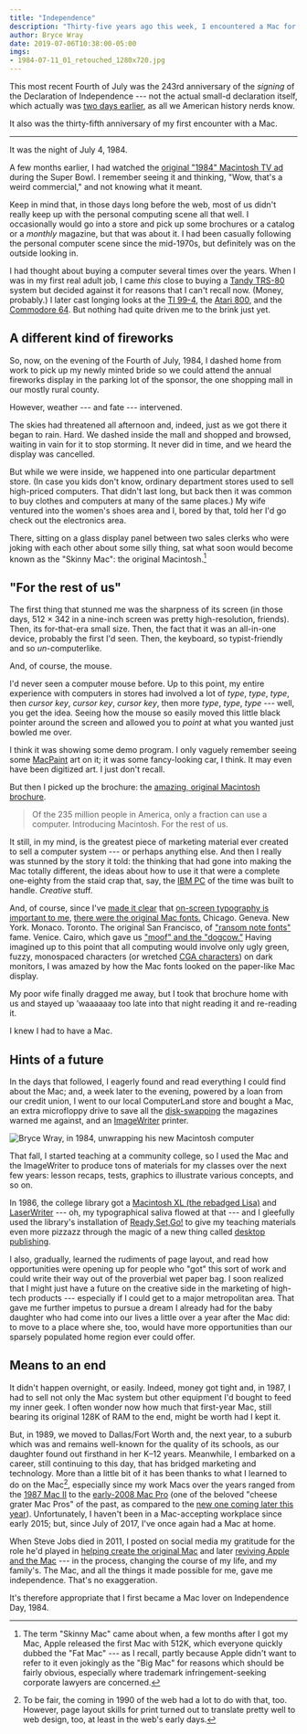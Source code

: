 ```yaml
---
title: "Independence"
description: "Thirty-five years ago this week, I encountered a Mac for the first time, and it literally changed my life."
author: Bryce Wray
date: 2019-07-06T10:38:00-05:00
imgs:
- 1984-07-11_01_retouched_1280x720.jpg
---
```


This most recent Fourth of July was the 243rd anniversary of the *signing* of the Declaration of Independence --- not the actual small-d declaration itself, which actually was [two days earlier](https://www.archives.gov/press/press-releases/2005/nr05-83.html), as all we American history nerds know.

It also was the thirty-fifth anniversary of my first encounter with a Mac.

---

It was the night of July 4, 1984.

A few months earlier, I had watched the [original "1984" Macintosh TV ad](https://www.latimes.com/business/hiltzik/la-fi-hiltzik-1984-super-bowl-20170125-story.html) during the Super Bowl. I remember seeing it and thinking, "Wow, that's a weird commercial," and not knowing what it meant.

Keep in mind that, in those days long before the web, most of us didn't really keep up with the personal computing scene all that well. I occasionally would go into a store and pick up some brochures or a catalog or a *monthly* magazine, but that was about it. I had been casually following the personal computer scene since the mid-1970s, but definitely was on the outside looking in.

I had thought about buying a computer several times over the years. When I was in my first real adult job, I came *this* close to buying a [Tandy TRS-80](https://time.com/3968790/tandy-trs-80-history/) system but decided against it for reasons that I can't recall now. (Money, probably.) I later cast longing looks at the [TI 99-4](https://www.oldcomputers.net/ti994.html), the [Atari 800](https://www.oldcomputers.net/atari800.html), and the [Commodore 64](https://www.oldcomputers.net/c64.html). But nothing had quite driven me to the brink just yet.

## A different kind of fireworks

So, now, on the evening of the Fourth of July, 1984, I dashed home from work to pick up my newly minted bride so we could attend the annual fireworks display in the parking lot of the sponsor, the one shopping mall in our mostly rural county.

However, weather --- and fate --- intervened.

The skies had threatened all afternoon and, indeed, just as we got there it began to rain. Hard. We dashed inside the mall and shopped and browsed, waiting in vain for it to stop storming. It never did in time, and we heard the display was cancelled.

But while we were inside, we happened into one particular department store. (In case you kids don't know, ordinary department stores used to sell high-priced computers. That didn't last long, but back then it was common to buy clothes and computers at many of the same places.) My wife ventured into the women's shoes area and I, bored by that, told her I'd go check out the electronics area.

There, sitting on a glass display panel between two sales clerks who were joking with each other about some silly thing, sat what soon would become known as the "Skinny Mac": the original Macintosh.[^skinnyMac]

[^skinnyMac]: The term "Skinny Mac" came about when, a few months after I got my Mac, Apple released the first Mac with 512K, which everyone quickly dubbed the "Fat Mac" --- as I recall, partly because Apple didn't want to refer to it even jokingly as the "Big Mac" for reasons which should be fairly obvious, especially where trademark infringement-seeking corporate lawyers are concerned.

## "For the rest of us"

The first thing that stunned me was the sharpness of its screen (in those days, 512 &times; 342 in a nine-inch screen was pretty high-resolution, friends). Then, its for-that-era small size. Then, the fact that it was an all-in-one device, probably the first I'd seen. Then, the keyboard, so typist-friendly and so *un*-computerlike.

And, of course, the mouse.

I'd never seen a computer mouse before. Up to this point, my entire experience with computers in stores had involved a lot of *type*, *type*, *type*, then *cursor key*, *cursor key*, *cursor key*, then more *type*, *type*, *type* --- well, you get the idea. Seeing how the mouse so easily moved this little black pointer around the screen and allowed you to *point* at what you wanted just bowled me over.

I think it was showing some demo program. I only vaguely remember seeing some [MacPaint](https://encyclopedia2.thefreedictionary.com/MacPaint) art on it; it was some fancy-looking car, I think. It may even have been digitized art. I just don't recall.

But then I picked up the brochure: the [amazing, original Macintosh brochure](https://www.digibarn.com/collections/ads/apple-mac/index.htm).

> Of the 235 million people in America, only a fraction can use a computer. Introducing Macintosh. For the rest of us.

It still, in my mind, is the greatest piece of marketing material ever created to sell a computer system --- or perhaps anything else. And then I really was stunned by the story it told: the thinking that had gone into making the Mac totally different, the ideas about how to use it that were a complete one-eighty from the staid crap that, say, the [IBM PC](https://arstechnica.com/gadgets/2017/06/ibm-pc-history-part-1/) of the time was built to handle. *Creative* stuff.

And, of course, since I've [made it clear](/posts/2018/10/web-typography-part-1/) that [on-screen typography is important to me](/posts/2018/10/web-typography-part-2/), [there were the original Mac fonts.](https://en.wikipedia.org/wiki/List_of_Apple_typefaces) Chicago. Geneva. New York. Monaco. Toronto. The original San Francisco, of ["ransom note fonts"](https://www.yourdictionary.com/ransom-note-typography) fame. Venice. Cairo, which gave us ["moof" and the "dogcow.”](https://www.macworld.com/article/2926184/we-miss-you-clarus-the-dogcow.html) Having imagined up to this point that all computing would involve only ugly green, fuzzy, monospaced characters (or wretched [CGA characters](https://int10h.org/oldschool-pc-fonts/fontlist/)) on dark monitors, I was amazed by how the Mac fonts looked on the paper-like Mac display.

My poor wife finally dragged me away, but I took that brochure home with us and stayed up ’waaaaaay too late into that night reading it and re-reading it.

I knew I had to have a Mac.

## Hints of a future

In the days that followed, I eagerly found and read everything I could find about the Mac; and, a week later to the evening, powered by a loan from our credit union, I went to our local ComputerLand store and bought a Mac, an extra microfloppy drive to save all the [disk-swapping](https://www.folklore.org/StoryView.py?story=Disk_Swappers_Elbow.txt&topic=Technical&detail=medium&showcomments=1) the magazines warned me against, and an [ImageWriter](https://www.computinghistory.org.uk/det/11813/Apple%20ImageWriter%20I%20/) printer.

![Bryce Wray, in 1984, unwrapping his new Macintosh computer](1984-07-11_01_retouched_1280x720.jpg "July 11, 1984: A much younger and skinnier me eagerly unwraps my new “Skinny Mac.”\
*(Photo by my overly tolerant spouse.)*")

That fall, I started teaching at a community college, so I used the Mac and the ImageWriter to produce tons of materials for my classes over the next few years: lesson recaps, tests, graphics to illustrate various concepts, and so on.

In 1986, the college library got a [Macintosh XL (the rebadged Lisa)](https://lowendmac.com/2005/history-of-apples-lisa/) and [LaserWriter](https://www.macworld.com/article/1150845/laserwriter.html) --- oh, my typographical saliva flowed at that --- and I gleefully used the library's installation of [Ready,Set,Go!](https://winworldpc.com/product/ready-set-go/3) to give my teaching materials even more pizzazz through the magic of a new thing called [desktop publishing](https://www.brighthub.com/multimedia/publishing/articles/62697/).

I also, gradually, learned the rudiments of page layout, and read how opportunities were opening up for people who "got" this sort of work and could write their way out of the proverbial wet paper bag. I soon realized that I might just have a future on the creative side in the marketing of high-tech products --- especially if I could get to a major metropolitan area. That gave me further impetus to pursue a dream I already had for the baby daughter who had come into our lives a little over a year after the Mac did: to move to a place where she, too, would have more opportunities than our sparsely populated home region ever could offer.

## Means to an end

It didn't happen overnight, or easily. Indeed, money got tight and, in 1987, I had to sell not only the Mac system but other equipment I'd bought to feed my inner geek. I often wonder now how much that first-year Mac, still bearing its original 128K of RAM to the end, might be worth had I kept it.

But, in 1989, we moved to Dallas/Fort Worth and, the next year, to a suburb which was and remains well-known for the quality of its schools, as our daughter found out firsthand in her K&ndash;12 years. Meanwhile, I embarked on a career, still continuing to this day, that has bridged marketing and technology. More than a little bit of it has been thanks to what I learned to do on the Mac[^webtoo], especially since my work Macs over the years ranged from the [1987 Mac II](https://apple-history.com/ii) to the [early-2008 Mac Pro](https://apple-history.com/mac_pro_early_08) (one of the beloved "cheese grater Mac Pros" of the past, as compared to the [new one coming later this year](https://www.businessinsider.com/apple-mac-pro-2019-price-release-date-details-2019-6?op=1)). Unfortunately, I haven't been in a Mac-accepting workplace since early 2015; but, since July of 2017, I've once again had a Mac at home.

[^webtoo]: To be fair, the coming in 1990 of the web had a lot to do with that, too. However, page layout skills for print turned out to translate pretty well to web design, too, at least in the web's early days.

When Steve Jobs died in 2011, I posted on social media my gratitude for the role he'd played in [helping create the original Mac](https://www.mac-history.net/top/2011-01-24/the-history-of-the-apple-macintosh) and later [reviving Apple and the Mac](https://www.entrepreneur.com/article/220604) --- in the process, changing the course of my life, and my family's. The Mac, and all the things it made possible for me, gave me independence. That's no exaggeration.

It's therefore appropriate that I first became a Mac lover on Independence Day, 1984.
